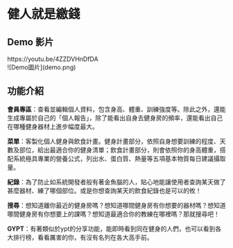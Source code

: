 <h1>健人就是繳錢</h1>

<h2>Demo 影片</h2>
https://youtu.be/4ZZDVHnDfDA<br/>
![Demo圖片](demo.png)

<h2>功能介紹</h2>

**會員專區**：查看並編輯個人資料，包含身高、體重、訓練強度等。除此之外，還能生成專屬於自己的「個人報告」，除了能看出自身去健身房的頻率，還能看出自己在哪種健身器材上進步幅度最大。

**菜單**：客製化個人健身與飲食計畫。健身計畫部分，依照自身想要訓練的程度、天數及部位，給出最適合你的健身清單；飲食計畫部分，則會依照你的身高體重，搭配系統極具專業的營養公式，列出水、蛋白質、熱量等五項基本物質每日建議攝取量。

**紀錄**：為了防止如系統開發者般有著金魚腦的人，貼心地能讓使用者查詢某天做了甚麼器材、練了哪個部位。或是你想查詢某天的飲食紀錄也是可以的攸！

**搜尋**：想知道離你最近的健身房嗎？想知道哪間健身房有你想要的器材嗎？想知道哪間健身房有你想要上的課嗎？想知道最適合你的教練在哪裡嗎？那就搜尋吧！

**GYPT**：有著類似於ypt的分享功能，能即時看到同在健身的人們，也可以看到各大排行榜，看看厲害的你，有沒有名列在各大高手前。
